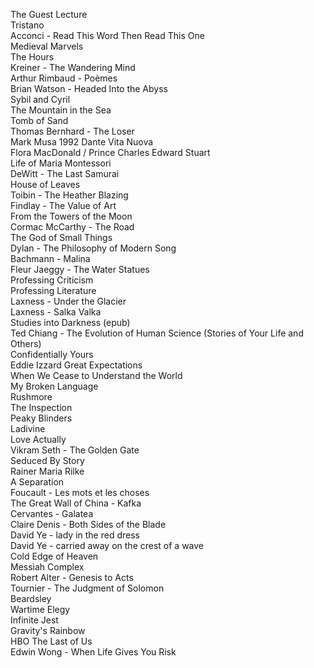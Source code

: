 The Guest Lecture  
Tristano  
Acconci - Read This Word Then Read This One  
Medieval Marvels  
The Hours  
Kreiner - The Wandering Mind  
Arthur Rimbaud - Poèmes  
Brian Watson - Headed Into the Abyss  
Sybil and Cyril  
The Mountain in the Sea  
Tomb of Sand  
Thomas Bernhard - The Loser  
Mark Musa 1992 Dante Vita Nuova  
Flora MacDonald / Prince Charles Edward Stuart  
Life of Maria Montessori  
DeWitt - The Last Samurai  
House of Leaves  
Toibin - The Heather Blazing  
Findlay - The Value of Art  
From the Towers of the Moon  
Cormac McCarthy - The Road  
The God of Small Things  
Dylan - The Philosophy of Modern Song  
Bachmann - Malina  
Fleur Jaeggy - The Water Statues  
Professing Criticism  
Professing Literature  
Laxness - Under the Glacier  
Laxness - Salka Valka  
Studies into Darkness (epub)  
Ted Chiang - The Evolution of Human Science (Stories of Your Life and Others)  
Confidentially Yours  
Eddie Izzard Great Expectations  
When We Cease to Understand the World  
My Broken Language  
Rushmore  
The Inspection  
Peaky Blinders  
Ladivine  
Love Actually  
Vikram Seth - The Golden Gate  
Seduced By Story  
Rainer Maria Rilke  
A Separation  
Foucault - Les mots et les choses  
The Great Wall of China - Kafka  
Cervantes - Galatea  
Claire Denis - Both Sides of the Blade  
David Ye - lady in the red dress  
David Ye - carried away on the crest of a wave  
Cold Edge of Heaven  
Messiah Complex  
Robert Alter - Genesis to Acts  
Tournier - The Judgment of Solomon  
Beardsley  
Wartime Elegy  
Infinite Jest  
Gravity's Rainbow  
HBO The Last of Us  
Edwin Wong - When Life Gives You Risk